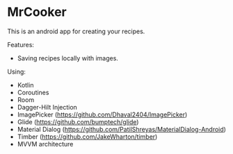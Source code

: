 # MrCooker

This is an android app for creating your recipes.

Features:
   - Saving recipes locally with images.

Using:
   - Kotlin
   - Coroutines
   - Room
   - Dagger-Hilt Injection
   - ImagePicker (https://github.com/Dhaval2404/ImagePicker)
   - Glide (https://github.com/bumptech/glide)
   - Material Dialog (https://github.com/PatilShreyas/MaterialDialog-Android)
   - Timber (https://github.com/JakeWharton/timber)
   - MVVM architecture
